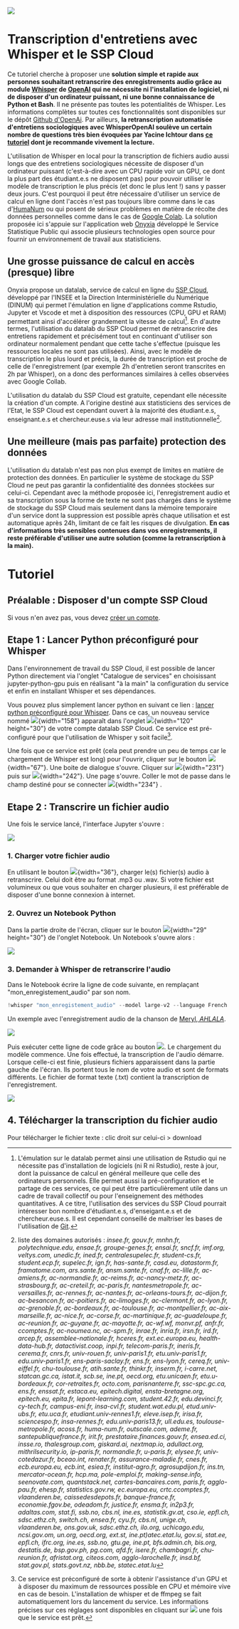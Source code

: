 ![](images/Untitled.svg)

# Transcription d'entretiens avec Whisper et le SSP Cloud

Ce tutoriel cherche à proposer une **solution simple et rapide aux personnes souhaitant retranscrire des enregistrements audio grâce au module [Whisper](https://github.com/openai/whisper) de [OpenAI](https://openai.com/) qui ne nécessite ni l'installation de logiciel, ni de disposer d'un ordinateur puissant, ni une bonne connaissance de Python et Bash**. Il ne présente pas toutes les potentialités de Whisper. Les informations complètes sur toutes ces fonctionnalités sont disponibles sur le dépôt [Github d'OpenAi](https://github.com/openai/whisper/blob/main/README.md). Par ailleurs, **la retranscription automatisée d'entretiens sociologiques avec WhisperOpenAI soulève un certain nombre de questions très bien évoquées par Yacine Ichtour dans [ce tutoriel](https://www.css.cnrs.fr/whisper-pour-retranscrire-des-entretiens/) dont je recommande vivement la lecture.**

L'utilisation de Whisper en local pour la transcription de fichiers audio aussi longs que des entretiens sociologiques nécessite de disposer d'un ordinateur puissant (c'est-à-dire avec un CPU rapide voir un GPU, ce dont la plus part des étudiant.e.s ne disposent pas) pour pouvoir utiliser le modèle de transcription le plus précis (et donc le plus lent !) sans y passer deux jours. C'est pourquoi il peut être nécessaire d'utiliser un service de calcul en ligne dont l'accès n'est pas toujours libre comme dans le cas d'[HumaNum](https://documentation.huma-num.fr/calcul-scientifique/) ou qui posent de sérieux problèmes en matière de récolte des données personnelles comme dans le cas de [Google Colab](https://colab.research.google.com/drive/1srjHp_YjsXr92fNBsYIm3plG9sUoVKy7?usp=sharing). La solution proposée ici s'appuie sur l'application web [Onyxia](https://github.com/InseeFrLab/onyxia-web/blob/main/README.md) développé le Service Statistique Public qui associe plusieurs technologies open source pour fournir un environnement de travail aux statisticiens.

## Une grosse puissance de calcul en accès (presque) libre

Onyxia propose un datalab, service de calcul en ligne du [SSP Cloud](https://github.com/InseeFrLab/onyxia-web/blob/main/README.md), développé par l'INSEE et la Direction Interministérielle du Numérique (DINUM) qui permet l'émulation en ligne d'applications comme Rstudio, Jupyter et Vscode et met à disposition des ressources (CPU, GPU et RAM) permettant ainsi d'accélérer grandement la vitesse de calcul[^readme-1]. En d'autre termes, l'utilisation du datalab du SSP Cloud permet de retranscrire des entretiens rapidement et précisément tout en continuant d'utiliser son ordinateur normalement pendant que cette tache s'effectue (puisque les ressources locales ne sont pas utilisées). Ainsi, avec le modèle de transcription le plus lourd et précis, la durée de transcription est proche de celle de l'enregistrement (par exemple 2h d'entretien seront transcrites en 2h par Whisper), on a donc des performances similaires à celles observées avec Google Collab.

[^readme-1]: L'émulation sur le datalab permet ainsi une utilisation de Rstudio qui ne nécessite pas d'installation de logiciels (ni R ni Rstudio), reste à jour, dont la puissance de calcul en général meilleure que celle des ordinateurs personnels. Elle permet aussi la pré-configuration et le partage de ces services, ce qui peut être particulièrement utile dans un cadre de travail collectif ou pour l'enseignement des méthodes quantitatives. A ce titre, l'utilisation des services du SSP Cloud pourrait intéresser bon nombre d'étudiant.e.s, d'enseigant.e.s et de chercheur.euse.s. Il est cependant conseillé de maîtriser les bases de l'utilisation de [Git](https://git-scm.com/).

L'utilisation du datalab du SSP Cloud est gratuite, cependant elle nécessite la création d'un compte. A l'origine destiné aux statisticiens des services de l'Etat, le SSP Cloud est cependant ouvert à la majorité des étudiant.e.s, enseignant.e.s et chercheur.euse.s via leur adresse mail institutionnelle[^readme-2].

[^readme-2]: liste des domaines autorisés : *insee.fr, gouv.fr, mnhn.fr, polytechnique.edu, ensae.fr, groupe-genes.fr, ensai.fr, sncf.fr, imf.org, veltys.com, unedic.fr, ined.fr, centralesupelec.fr, student-cs.fr, student.ecp.fr, supelec.fr, ign.fr, has-sante.fr, casd.eu, datastorm.fr, framatome.com, ars.sante.fr, ansm.sante.fr, cnaf.fr, ac-lille.fr, ac-amiens.fr, ac-normandie.fr, ac-reims.fr, ac-nancy-metz.fr, ac-strasbourg.fr, ac-creteil.fr, ac-paris.fr, nantesmetropole.fr, ac-versailles.fr, ac-rennes.fr, ac-nantes.fr, ac-orleans-tours.fr, ac-dijon.fr, ac-besancon.fr, ac-poitiers.fr, ac-limoges.fr, ac-clermont.fr, ac-lyon.fr, ac-grenoble.fr, ac-bordeaux.fr, ac-toulouse.fr, ac-montpellier.fr, ac-aix-marseille.fr, ac-nice.fr, ac-corse.fr, ac-martinique.fr, ac-guadeloupe.fr, ac-reunion.fr, ac-guyane.fr, ac-mayotte.fr, ac-wf.wf, monvr.pf, anfr.fr, ccomptes.fr, ac-noumea.nc, ac-spm.fr, inrae.fr, inria.fr, irsn.fr, ird.fr, arcep.fr, assemblee-nationale.fr, hceres.fr, ext.ec.europa.eu, health-data-hub.fr, datactivist.coop, inpi.fr, telecom-paris.fr, ineris.fr, cerema.fr, cnrs.fr, univ-rouen.fr, univ-paris1.fr, etu.univ-paris1.fr, edu.univ-paris1.fr, ens-paris-saclay.fr, ens.fr, ens-lyon.fr, cereq.fr, univ-eiffel.fr, chu-toulouse.fr, atih.sante.fr, thinkr.fr, inserm.fr, i-carre.net, statcan.gc.ca, istat.it, scb.se, ine.pt, oecd.org, etu.unicaen.fr, etu.u-bordeaux.fr, cor-retraites.fr, octo.com, parisnanterre.fr, ssc-spc.gc.ca, ens.fr, enssat.fr, estaca.eu, epitech.digital, ensta-bretagne.org, epitech.eu, epita.fr, lepont-learning.com, student.42.fr, edu.devinci.fr, cy-tech.fr, campus-eni.fr, insa-cvl.fr, student.wat.edu.pl, etud.univ-ubs.fr, etu.uca.fr, etudiant.univ-rennes1.fr, eleve.isep.fr, irisa.fr, sciencespo.fr, insa-rennes.fr, edu.univ-paris13.fr, ull.edu.es, toulouse-metropole.fr, acoss.fr, huma-num.fr, outscale.com, ademe.fr, santepubliquefrance.fr, irit.fr, prestataire.finances.gouv.fr, ensea.ed.ci, insse.ro, thalesgroup.com, giskard.ai, nextmap.io, adullact.org, mithrilsecurity.io, ip-paris.fr, normandie.fr, u-paris.fr, elysee.fr, univ-cotedazur.fr, bceao.int, renater.fr, assurance-maladie.fr, cnes.fr, ecb.europa.eu, ecb.int, esiea.fr, institut-agro.fr, agrosupdijon.fr, ins.tn, mercator-ocean.fr, hcp.ma, pole-emploi.fr, making-sense.info, seenovate.com, quantstack.net, cartes-bancaires.com, paris.fr, agglo-pau.fr, ehesp.fr, statistics.gov.rw, ec.europa.eu, crtc.ccomptes.fr, vlaanderen.be, caissedesdepots.fr, banque-france.fr, economie.fgov.be, odeadom.fr, justice.fr, ensma.fr, in2p3.fr, adaltas.com, stat.fi, ssb.no, cbs.nl, ine.es, statistik.gv.at, cso.ie, epfl.ch, sdsc.ethz.ch, switch.ch, ensea.fr, cyu.fr, cbs.nl, unige.ch, vlaanderen.be, ons.gov.uk, sdsc.ethz.ch, ilo.org, uchicago.edu, ncsi.gov.om, un.org, oecd.org, ext.st, ine.pt)atec.etat.lu, gov.si, stat.ee, epfl.ch, ifrc.org, ine.es, ssb.no, gtu.ge, ine.pt, bfs.admin.ch, bis.org, destatis.de, bsp.gov.ph, pg.com, afd.fr, isere.fr, chambagri.fr, chu-reunion.fr, afristat.org, citeos.com, agglo-larochelle.fr, insd.bf, stat.gov.pl, stats.govt.nz, nbb.be, statec.etat.lu*

## Une meilleure (mais pas parfaite) protection des données

L'utilisation du datalab n'est pas non plus exempt de limites en matière de protection des données. En particulier le système de stockage du SSP Cloud ne peut pas garantir la confidentialité des données stockées sur celui-ci. Cependant avec la méthode proposée ici, l'enregistrement audio et sa transcription sous la forme de texte ne sont pas chargés dans le système de stockage du SSP Cloud mais seulement dans la mémoire temporaire d'un service dont la suppression est possible après chaque utilisation et est automatique après 24h, limitant de ce fait les risques de divulgation. **En cas d'informations très sensibles contenues dans vos enregistrements, il reste préférable d'utiliser une autre solution (comme la retranscription à la main).**

# Tutoriel

## Préalable : Disposer d'un compte SSP Cloud

Si vous n'en avez pas, vous devez [créer un compte](https://auth.lab.sspcloud.fr/auth/realms/sspcloud/login-actions/registration?client_id=onyxia&tab_id=VHXwOvcjkjQ).

## Etape 1 : Lancer Python préconfiguré pour Whisper

Dans l'environnement de travail du SSP Cloud, il est possible de lancer Python directement via l'onglet "Catalogue de services" en choisissant jupyter-python-gpu puis en réalisant "à la main" la configuration du service et enfin en installant Whisper et ses dépendances.

Vous pouvez plus simplement lancer python en suivant ce lien : [lancer python préconfiguré pour Whisper](https://datalab.sspcloud.fr/launcher/ide/jupyter-python-gpu?autoLaunch=true&onyxia.friendlyName=«Transcription%20Whisper»&resources.limits.cpu=«40000m»&resources.limits.nvidia.com/gpu=«4»&resources.limits.memory=«198Gi»&init.personalInit=«https%3A%2F%2Fraw.githubusercontent.com%2Fanoukmartin%2FTranscription-Whisper-x-SSP-Cloud%2Fmain%2FInitPy.sh»). Dans ce cas, un nouveau service nommé ![](images/Capture3.PNG){width="158"} apparaît dans l'onglet ![](images/Capture2.PNG){width="120" height="30"} de votre compte datalab SSP Cloud. Ce service est pré-configuré pour que l'utilisation de Whisper y soit facile[^readme-3].

[^readme-3]: Ce service est préconfiguré de sorte à obtenir l'assistance d'un GPU et à disposer du maximum de ressources possible en CPU et mémoire vive en cas de besoin. L'installation de whisper et de ffmpeg se fait automatiquement lors du lancement du service. Les informations précises sur ces réglages sont disponibles en cliquant sur ![](images/Capture4.PNG) une fois que le service est prêt.

Une fois que ce service est prêt (cela peut prendre un peu de temps car le chargement de Whisper est long) pour l'ouvrir, cliquer sur le bouton ![](images/Capture5.PNG){width="67"}. Une boite de dialogue s'ouvre. Cliquer sur ![](images/Capture6.PNG){width="231"} puis sur ![](images/Capture7.PNG){width="242"}. Une page s'ouvre. Coller le mot de passe dans le champ destiné pour se connecter ![](images/Capture8.PNG){width="234"} .

## Etape 2 : Transcrire un fichier audio

Une fois le service lancé, l'interface Jupyter s'ouvre :

![](images/Capture10.PNG)

### 1. Charger votre fichier audio

En utilisant le bouton ![](images/Capture11.PNG){width="36"}, charger le(s) fichier(s) audio à retranscrire. Celui doit être au format .mp3 ou .wav. Si votre fichier est volumineux ou que vous souhaiter en charger plusieurs, il est préférable de disposer d'une bonne connexion à internet.

### 2. Ouvrez un Notebook Python

Dans la partie droite de l'écran, cliquer sur le bouton ![](images/Capture12.PNG){width="29" height="30"} de l'onglet Notebook. Un Notebook s'ouvre alors :

![](images/Capture13.PNG)

### 3. Demander à Whisper de retranscrire l'audio

Dans le Notebook écrire la ligne de code suivante, en remplaçant "mon_enregistement_audio" par son nom.

``` python
!whisper "mon_enregistement_audio" --model large-v2 --language French
```

Un exemple avec l'enregistrement audio de la chanson de [Meryl, *AHLALA*](https://www.youtube.com/watch?v=XfIefINb84U&ab_channel=FIYAHRECORDS).

![](images/Capture14%20(2).PNG)

Puis exécuter cette ligne de code grâce au bouton ![](images/Capture15.PNG). Le chargement du modèle commence. Une fois effectué, la transcription de l'audio démarre. Lorsque celle-ci est finie, plusieurs fichiers apparaissent dans la partie gauche de l'écran. Ils portent tous le nom de votre audio et sont de formats différents. Le fichier de format texte (.txt) contient la transcription de l'enregistrement.

![](images/Capture17.PNG)

## 4. Télécharger la transcription du fichier audio

Pour télécharger le fichier texte : clic droit sur celui-ci \> download
